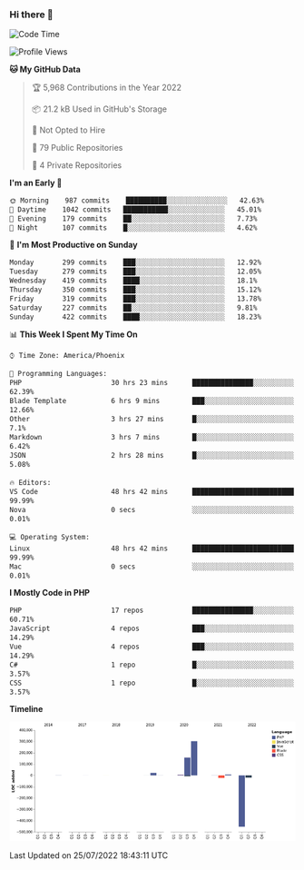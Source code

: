 ### Hi there 👋

<!--START_SECTION:waka-->
![Code Time](http://img.shields.io/badge/Code%20Time-0%20secs-blue)

![Profile Views](http://img.shields.io/badge/Profile%20Views-4-blue)

**🐱 My GitHub Data** 

> 🏆 5,968 Contributions in the Year 2022
 > 
> 📦 21.2 kB Used in GitHub's Storage 
 > 
> 🚫 Not Opted to Hire
 > 
> 📜 79 Public Repositories 
 > 
> 🔑 4 Private Repositories  
 > 
**I'm an Early 🐤** 

```text
🌞 Morning    987 commits    ██████████░░░░░░░░░░░░░░░   42.63% 
🌆 Daytime    1042 commits   ███████████░░░░░░░░░░░░░░   45.01% 
🌃 Evening    179 commits    ██░░░░░░░░░░░░░░░░░░░░░░░   7.73% 
🌙 Night      107 commits    █░░░░░░░░░░░░░░░░░░░░░░░░   4.62%

```
📅 **I'm Most Productive on Sunday** 

```text
Monday       299 commits    ███░░░░░░░░░░░░░░░░░░░░░░   12.92% 
Tuesday      279 commits    ███░░░░░░░░░░░░░░░░░░░░░░   12.05% 
Wednesday    419 commits    ████░░░░░░░░░░░░░░░░░░░░░   18.1% 
Thursday     350 commits    ███░░░░░░░░░░░░░░░░░░░░░░   15.12% 
Friday       319 commits    ███░░░░░░░░░░░░░░░░░░░░░░   13.78% 
Saturday     227 commits    ██░░░░░░░░░░░░░░░░░░░░░░░   9.81% 
Sunday       422 commits    ████░░░░░░░░░░░░░░░░░░░░░   18.23%

```


📊 **This Week I Spent My Time On** 

```text
⌚︎ Time Zone: America/Phoenix

💬 Programming Languages: 
PHP                      30 hrs 23 mins      ███████████████░░░░░░░░░░   62.39% 
Blade Template           6 hrs 9 mins        ███░░░░░░░░░░░░░░░░░░░░░░   12.66% 
Other                    3 hrs 27 mins       █░░░░░░░░░░░░░░░░░░░░░░░░   7.1% 
Markdown                 3 hrs 7 mins        █░░░░░░░░░░░░░░░░░░░░░░░░   6.42% 
JSON                     2 hrs 28 mins       █░░░░░░░░░░░░░░░░░░░░░░░░   5.08%

🔥 Editors: 
VS Code                  48 hrs 42 mins      █████████████████████████   99.99% 
Nova                     0 secs              ░░░░░░░░░░░░░░░░░░░░░░░░░   0.01%

💻 Operating System: 
Linux                    48 hrs 42 mins      █████████████████████████   99.99% 
Mac                      0 secs              ░░░░░░░░░░░░░░░░░░░░░░░░░   0.01%

```

**I Mostly Code in PHP** 

```text
PHP                      17 repos            ███████████████░░░░░░░░░░   60.71% 
JavaScript               4 repos             ███░░░░░░░░░░░░░░░░░░░░░░   14.29% 
Vue                      4 repos             ███░░░░░░░░░░░░░░░░░░░░░░   14.29% 
C#                       1 repo              █░░░░░░░░░░░░░░░░░░░░░░░░   3.57% 
CSS                      1 repo              █░░░░░░░░░░░░░░░░░░░░░░░░   3.57%

```


**Timeline**

![Chart not found](https://raw.githubusercontent.com/mikebronner/mikebronner/master/charts/bar_graph.png) 


 Last Updated on 25/07/2022 18:43:11 UTC
<!--END_SECTION:waka-->

<!--
**mikebronner/mikebronner** is a ✨ _special_ ✨ repository because its `README.md` (this file) appears on your GitHub profile.

Here are some ideas to get you started:

- 🔭 I’m currently working on ...
- 🌱 I’m currently learning ...
- 👯 I’m looking to collaborate on ...
- 🤔 I’m looking for help with ...
- 💬 Ask me about ...
- 📫 How to reach me: ...
- 😄 Pronouns: ...
- ⚡ Fun fact: ...
-->
